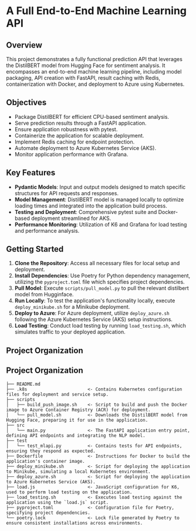 # A Full End-to-End Machine Learning API

## Overview

This project demonstrates a fully functional prediction API that leverages the DistilBERT model from Hugging Face for sentiment analysis. It encompasses an end-to-end machine learning pipeline, including model packaging, API creation with FastAPI, result caching with Redis, containerization with Docker, and deployment to Azure using Kubernetes.

## Objectives

- Package DistilBERT for efficient CPU-based sentiment analysis.
- Serve prediction results through a FastAPI application.
- Ensure application robustness with pytest.
- Containerize the application for scalable deployment.
- Implement Redis caching for endpoint protection.
- Automate deployment to Azure Kubernetes Service (AKS).
- Monitor application performance with Grafana.

## Key Features

- **Pydantic Models**: Input and output models designed to match specific structures for API requests and responses.
- **Model Management**: DistilBERT model is managed locally to optimize loading times and integrated into the application build process.
- **Testing and Deployment**: Comprehensive pytest suite and Docker-based deployment streamlined for AKS.
- **Performance Monitoring**: Utilization of K6 and Grafana for load testing and performance analysis.

## Getting Started

1. **Clone the Repository**: Access all necessary files for local setup and deployment.
2. **Install Dependencies**: Use Poetry for Python dependency management, utilizing the `pyproject.toml` file which specifies project dependencies.
3. **Pull Model**: Execute `scripts/pull_model.py` to pull the relevant distilbert model from Hugginface.
4. **Run Locally**: To test the application's functionality locally, execute `deploy_minikube.sh` for a Minikube deployment.
5. **Deploy to Azure**: For Azure deployment, utilize `deploy_azure.sh` following the Azure Kubernetes Service (AKS) setup instructions.
6. **Load Testing**: Conduct load testing by running `load_testing.sh`, which simulates traffic to your deployed application.

## Project Organization

## Project Organization

    ├── README.md                  
    ├── .k8s                       <- Contains Kubernetes configuration files for deployment and service setup.
    ├── scripts                                                       
    │   ├── build_push_image.sh    <- Script to build and push the Docker image to Azure Container Registry (ACR) for deployment.
    │   └── pull_model.sh          <- Downloads the DistilBERT model from Hugging Face, preparing it for use in the application.
    ├── src                                                           
    │   └── main.py                <- The FastAPI application entry point, defining API endpoints and integrating the NLP model.
    ├── test                                                          
    │   └── test_mlapi.py          <- Contains tests for API endpoints, ensuring they respond as expected.
    ├── Dockerfile                 <- Instructions for Docker to build the application's container image.
    ├── deploy_minikube.sh         <- Script for deploying the application to Minikube, simulating a local Kubernetes environment.
    ├── deploy_azure.sh            <- Script for deploying the application to Azure Kubernetes Service (AKS).
    ├── load.js                    <- JavaScript configuration for K6, used to perform load testing on the application.
    ├── load_testing.sh            <- Executes load testing against the application using the `load.js` script.
    ├── pyproject.toml             <- Configuration file for Poetry, specifying project dependencies.
    └── poetry.lock                <- Lock file generated by Poetry to ensure consistent installations across environments.
